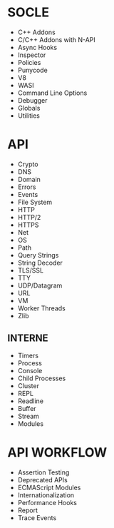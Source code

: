 
# SOCLE

* C++ Addons
* C/C++ Addons with N-API
* Async Hooks
* Inspector
* Policies
* Punycode
* V8
* WASI
* Command Line Options
* Debugger
* Globals
* Utilities

# API

* Crypto
* DNS
* Domain
* Errors
* Events
* File System
* HTTP
* HTTP/2
* HTTPS
* Net
* OS
* Path
* Query Strings
* String Decoder
* TLS/SSL
* TTY
* UDP/Datagram
* URL
* VM
* Worker Threads
* Zlib

## INTERNE

* Timers
* Process
* Console
* Child Processes
* Cluster
* REPL
* Readline
* Buffer
* Stream
* Modules



# API WORKFLOW
* Assertion Testing
* Deprecated APIs
* ECMAScript Modules
* Internationalization
* Performance Hooks
* Report
* Trace Events

